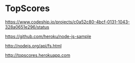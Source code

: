 TopScores
============

https://www.codeship.io/projects/c0a52c80-4bcf-0131-1043-328a0651e296/status

https://github.com/heroku/node-js-sample

http://nodejs.org/api/fs.html

http://topscores.herokuapp.com
